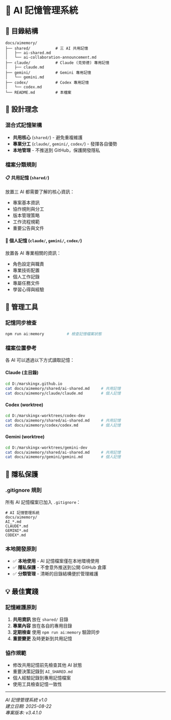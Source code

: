 # 🤖 AI 記憶管理系統

## 📁 目錄結構

```text
docs/aimemory/
├── shared/           # 三 AI 共用記憶
│   ├── ai-shared.md
│   └── ai-collaboration-announcement.md
├── claude/           # Claude (克勞德) 專用記憶
│   ├── claude.md
├── gemini/           # Gemini 專用記憶
│   └── gemini.md
├── codex/            # Codex 專用記憶
│   └── codex.md
└── README.md         # 本檔案
```

## 🎯 設計理念

### 混合式記憶架構

- **共用核心** (`shared/`) - 避免重複維護
- **專業分工** (`claude/`, `gemini/`, `codex/`) - 發揮各自優勢
- **本地管理** - 不推送到 GitHub，保護開發隱私

### 檔案分類規則

#### 📋 共用記憶 (`shared/`)

放置三 AI 都需要了解的核心資訊：

- 專案基本資訊
- 協作規則與分工
- 版本管理策略
- 工作流程規範
- 重要公告與文件

#### 👤 個人記憶 (`claude/`, `gemini/`, `codex/`)

放置各 AI 專業相關的資訊：

- 角色設定與職責
- 專業技術配置
- 個人工作記錄
- 專屬任務文件
- 學習心得與經驗

## 🔧 管理工具

### 記憶同步檢查

```bash
npm run ai:memory          # 檢查記憶檔案狀態
```

### 檔案位置參考

各 AI 可以透過以下方式讀取記憶：

#### Claude (主目錄)

```bash
cd D:/marskingx.github.io
cat docs/aimemory/shared/ai-shared.md     # 共用記憶
cat docs/aimemory/claude/claude.md        # 個人記憶
```

#### Codex (worktree)

```bash
cd D:/marskingx-worktrees/codex-dev
cat docs/aimemory/shared/ai-shared.md     # 共用記憶
cat docs/aimemory/codex/codex.md          # 個人記憶
```

#### Gemini (worktree)

```bash
cd D:/marskingx-worktrees/gemini-dev
cat docs/aimemory/shared/ai-shared.md     # 共用記憶
cat docs/aimemory/gemini/gemini.md        # 個人記憶
```

## 🚫 隱私保護

### .gitignore 規則

所有 AI 記憶檔案已加入 `.gitignore`：

```gitignore
# AI 記憶管理系統
docs/aimemory/
AI_*.md
CLAUDE*.md
GEMINI*.md
CODEX*.md
```

### 本地開發原則

- ✅ **本地使用** - AI 記憶檔案僅在本地環境使用
- ✅ **隱私保護** - 不會意外推送到公開 GitHub 倉庫
- ✅ **分類管理** - 清晰的目錄結構便於管理維護

## 💡 最佳實踐

### 記憶維護原則

1. **共用資訊** 放在 `shared/` 目錄
2. **專業內容** 放在各自的專用目錄
3. **定期檢查** 使用 `npm run ai:memory` 驗證同步
4. **重要變更** 及時更新到共用記憶

### 協作規範

- 修改共用記憶前先檢查其他 AI 狀態
- 重要決策記錄到 `AI_SHARED.md`
- 個人經驗記錄到專用記憶檔案
- 使用工具檢查記憶一致性

---

_AI 記憶管理系統 v1.0_  
_建立日期: 2025-08-22_  
_專案版本: v3.4.1.0_
